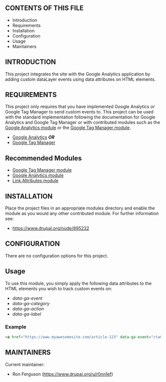 ## CONTENTS OF THIS FILE

* Introduction
* Requirements
* Installation
* Configuration
* Usage
* Maintainers

## INTRODUCTION

This project integrates the site with the Google Analytics application by adding custom dataLayer events using data attributes
on HTML elements.


## REQUIREMENTS

This project only requires that you have implemented Google Analytics _or_ Google Tag Manager to send custom events to.
This project can be used with the standard implementation following the documentation for Google Analytics and
Google Tag Manager or with contributed modules such as the [Google Analytics module](https://www.drupal.org/project/google_analytics) or
the [Google Tag Manager module](https://www.drupal.org/project/google_tag).

* [Google Analytics](https://analytics.google.com) _**OR**_
* [Google Tag Manager](https://tagmanager.google.com)

## Recommended Modules

* [Google Tag Manager module](https://www.drupal.org/project/google_tag)
* [Google Analytics module](https://www.drupal.org/project/google_analytics)
* [Link Attributes module](https://www.drupal.org/project/link_attributes)

## INSTALLATION

Place the project files in an appropriate modules directory and enable the
module as you would any other contributed module. For further information see:

* https://www.drupal.org/node/895232

## CONFIGURATION

There are no configuration options for this project.

## Usage

To use this module, you simply apply the following data attributes to the HTML elements you wish to track custom events on:

* _data-ga-event_
* _data-ga-category_
* _data-ga-action_
* _data-ga-label_

### Example

```HTML
<a href="https://www.myawesomesite.com/article-123" data-ga-event="ctaClick" data-ga-category="Marketing - Holiday 1" data-ga-action="ctaClick" data-ga-label="Hero | Learn more | Zone 2">Learn more</a>
```

## MAINTAINERS

Current maintainer:

* Ron Ferguson (https://www.drupal.org/u/r0nn1ef)
